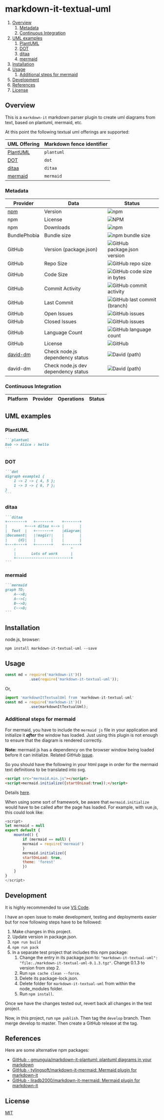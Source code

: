 # markdown-it-textual-uml

1. [Overview](#overview)
   1. [Metadata](#metadata)
   2. [Continuous Integration](#continuous-integration)
2. [UML examples](#uml-examples)
   1. [PlantUML](#plantuml)
   2. [DOT](#dot)
   3. [ditaa](#ditaa)
   4. [mermaid](#mermaid)
3. [Installation](#installation)
4. [Usage](#usage)
   1. [Additional steps for mermaid](#additional-steps-for-mermaid)
5. [Development](#development)
6. [References](#references)
7. [License](#license)

## Overview

This is a `markdown-it` markdown parser plugin to create uml diagrams from text, based on plantuml, mermaid, etc.

At this point the following textual uml offerings are supported:

| UML Offering                                                | Markdown fence identifier |
| ----------------------------------------------------------- | ------------------------- |
| [PlantUML](http://plantuml.com/)                            | `plantuml`                |
| [DOT](https://graphviz.gitlab.io/_pages/doc/info/lang.html) | `dot`                     |
| [ditaa](http://ditaa.sourceforge.net/)                      | `ditaa`                   |
| [mermaid](https://github.com/knsv/mermaid)                  | `mermaid`                 |

### Metadata

| Provider                                                               | Data                                | Status                                                                                                                 |
| ---------------------------------------------------------------------- | ----------------------------------- | ---------------------------------------------------------------------------------------------------------------------- |
| [npm](https://www.npmjs.com/package/markdown-it-textual-uml)           | Version                             | ![npm](https://img.shields.io/npm/v/markdown-it-textual-uml)                                                           |
| npm                                                                    | License                             | ![NPM](https://img.shields.io/npm/l/markdown-it-textual-uml)                                                           |
| npm                                                                    | Downloads                           | ![npm](https://img.shields.io/npm/dw/markdown-it-textual-uml)                                                          |
| BundlePhobia                                                           | Bundle size                         | ![npm bundle size](https://img.shields.io/bundlephobia/min/markdown-it-textual-uml)                                    |
| GitHub                                                                 | Version (package.json)              | ![GitHub package.json version](https://img.shields.io/github/package-json/v/manastalukdar/markdown-it-textual-uml)     |
| GitHub                                                                 | Repo Size                           | ![GitHub repo size](https://img.shields.io/github/repo-size/manastalukdar/markdown-it-textual-uml)                     |
| GitHub                                                                 | Code Size                           | ![GitHub code size in bytes](https://img.shields.io/github/languages/code-size/manastalukdar/markdown-it-textual-uml)  |
| GitHub                                                                 | Commit Activity                     | ![GitHub commit activity](https://img.shields.io/github/commit-activity/m/manastalukdar/markdown-it-textual-uml)       |
| GitHub                                                                 | Last Commit                         | ![GitHub last commit (branch)](https://img.shields.io/github/last-commit/manastalukdar/markdown-it-textual-uml/master) |
| GitHub                                                                 | Open Issues                         | ![GitHub issues](https://img.shields.io/github/issues-raw/manastalukdar/markdown-it-textual-uml)                       |
| GitHub                                                                 | Closed Issues                       | ![GitHub issues](https://img.shields.io/github/issues-closed/manastalukdar/markdown-it-textual-uml)                    |
| GitHub                                                                 | Language Count                      | ![GitHub language count](https://img.shields.io/github/languages/count/manastalukdar/markdown-it-textual-uml)          |
| GitHub                                                                 | License                             | ![GitHub](https://img.shields.io/github/license/manastalukdar/markdown-it-textual-uml)                                 |
| [david-dm](https://david-dm.org/manastalukdar/markdown-it-textual-uml) | Check node.js dependency status     | ![David (path)](https://img.shields.io/david/manastalukdar/markdown-it-textual-uml)                                    |
| david-dm                                                               | Check node.js dev dependency status | ![David (path)](https://img.shields.io/david/manastalukdar/markdown-it-textual-uml?type=dev)                           |

### Continuous Integration

| Platform | Provider | Operations | Status |
| -------- | -------- | ---------- | ------ |

## UML examples

### PlantUML

````markdown
```plantuml
Bob -> Alice : hello
```
````

### DOT

````markdown
```dot
digraph example1 {
    1 -> 2 -> { 4, 5 };
    1 -> 3 -> { 6, 7 };
}
```
````

### ditaa

````markdown
```ditaa
+--------+   +-------+    +-------+
|        +---+ ditaa +--> |       |
|  Text  |   +-------+    |diagram|
|Document|   |!magic!|    |       |
|     {d}|   |       |    |       |
+---+----+   +-------+    +-------+
	:                         ^
	|       Lots of work      |
	+-------------------------+
```
````

### mermaid

````markdown
```mermaid
graph TD;
    A-->B;
    A-->C;
    B-->D;
    C-->D;
```
````

## Installation

node.js, browser:

```text
npm install markdown-it-textual-uml --save
```

## Usage

```javascript
const md = require('markdown-it')()
           .use(require('markdown-it-textual-uml'));
```

Or,

```javascript
import 'markdownItTextualUml from 'markdown-it-textual-uml'
const md = require('markdown-it')()
           .use(markdownItTextualUml);
```

### Additional steps for mermaid

For mermaid, you have to include the `mermaid js` file in your application and initialize it **_after_** the window has loaded. Just using this plugin is not enough to ensure that the diagram is rendered correctly.

**Note:** mermaid js has a dependency on the browser window being loaded before it can initialize. Related GitHub [issue](https://github.com/knsv/mermaid/issues/485).

So you should have the following in your html page in order for the mermaid text definitions to be translated into svg.

```html
<script src="mermaid.min.js"></script>
<script>mermaid.initialize({startOnLoad:true});</script>
```

Details [here](https://mermaidjs.github.io/#/usage?id=simple-usage-on-a-web-page).

When using some sort of framework, be aware that `mermaid.initialize` would have to be called after the page has loaded. For example, with vue.js, this could look like:

```javascript
<script>
let mermaid = null
export default {
    mounted() {
        if (mermaid == null) {
        mermaid = require('mermaid')
        }
        mermaid.initialize({
        startOnLoad: true,
        theme: 'forest'
        })
    }
}
</script>
```

## Development

It is highly recommended to use [VS Code](https://code.visualstudio.com/).

I have an open issue to make development, testing and deployments easier but for now following steps have to be followed:

1. Make changes in this project.
2. Update version in package.json.
3. `npm run build`
4. `npm run pack`
5. In a separate test project that includes this npm package:
   1. Change the entry in its package.json to: `"markdown-it-textual-uml": "file:./markdown-it-textual-uml-0.1.3.tgz"`. Change 0.1.3 to version from step 2.
   2. Run `npm cache clean --force`.
   3. Delete its package-lock.json.
   4. Delete folder for `markdown-it-textual-uml` from within the node_modules folder.
   5. Run `npm install`.

Once we have the changes tested out, revert back all changes in the test project.

Now, in this project, run `npm publish`. Then tag the `develop` branch. Then merge develop to master. Then create a GitHub release at the tag.

## References

Here are some alternative npm packages:

- [GitHub - gmunguia/markdown-it-plantuml: plantuml diagrams in your markdown](https://github.com/gmunguia/markdown-it-plantuml)
- [GitHub - tylingsoft/markdown-it-mermaid: Mermaid plugin for markdown-it](https://github.com/tylingsoft/markdown-it-mermaid)
- [GitHub - liradb2000/markdown-it-mermaid: Mermaid plugin for markdown-it](https://github.com/liradb2000/markdown-it-mermaid)

## License

[MIT](https://github.com/manastalukdar/markdown-it-textual-uml/blob/master/LICENSE)
